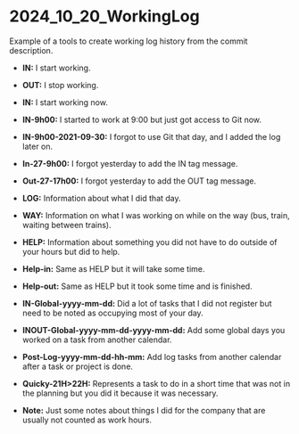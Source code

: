 # 2024_10_20_WorkingLog
Example of a tools to create working log history from the commit description.

- **IN:** I start working.
- **OUT:** I stop working.

- **IN:** I start working now.
- **IN-9h00:** I started to work at 9:00 but just got access to Git now.
- **IN-9h00-2021-09-30:** I forgot to use Git that day, and I added the log later on.
- **In-27-9h00:** I forgot yesterday to add the IN tag message.
- **Out-27-17h00:** I forgot yesterday to add the OUT tag message.

- **LOG:** Information about what I did that day.
- **WAY:** Information on what I was working on while on the way (bus, train, waiting between trains).
- **HELP:** Information about something you did not have to do outside of your hours but did to help.
- **Help-in:** Same as HELP but it will take some time.
- **Help-out:** Same as HELP but it took some time and is finished.
- **IN-Global-yyyy-mm-dd:** Did a lot of tasks that I did not register but need to be noted as occupying most of your day.
- **INOUT-Global-yyyy-mm-dd-yyyy-mm-dd:** Add some global days you worked on a task from another calendar.
- **Post-Log-yyyy-mm-dd-hh-mm:** Add log tasks from another calendar after a task or project is done.
- **Quicky-21H>22H:** Represents a task to do in a short time that was not in the planning but you did it because it was necessary.
- **Note:** Just some notes about things I did for the company that are usually not counted as work hours.



